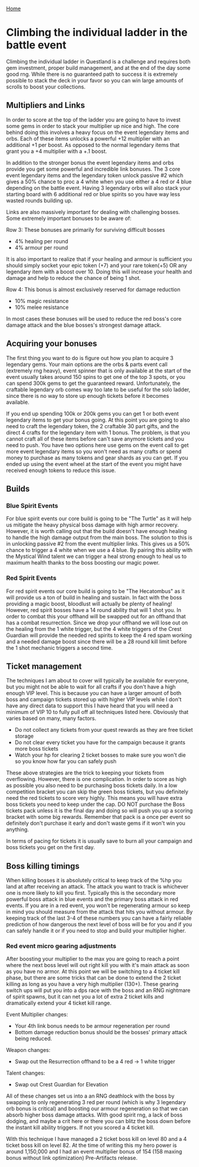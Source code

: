 [Home](README.md)

# Climbing the individual ladder in the battle event

Climbing the individual ladder in Questland is a challenge and requires 
both gem investment, proper build management, and at the end of the day some
good rng. While there is no guaranteed path to success it is extremely possible 
to stack the deck in your favor so you can win large amounts of scrolls to 
boost your collections.

## Multipliers and Links
In order to score at the top of the ladder you are going to have to invest some 
gems in order to stack your multiplier up nice and high.  The core behind doing 
this involves a heavy focus on the event legendary items and orbs.  Each of these
items unlocks a powerful +12 multiplier with an additional +1 per boost. 
As opposed to the normal legendary items that grant you a +4 multiplier with a +.1 boost.

In addition to the stronger bonus the event legendary items and orbs provide you get 
some powerful and incredible link bonuses.  The 3 core event legendary items and the 
legendary token unlock passive #2 which gives a 50% chance to proc a 4 white when you 
use either a 4 red or 4 blue depending on the battle event.  Having 3 legendary orbs will
also stack your starting board with 6 additional red or blue spirits so you have way less
wasted rounds building up.

Links are also massively important for dealing with challenging bosses. Some extremely
important bonuses to be aware of:

Row 3: These bonuses are primarily for surviving difficult bosses
- 4% healing per round
- 4% armour per round

It is also important to realize that if your healing and armour is sufficient you should simply
socket your epic token (+7) and your rare token(+5) OR any legendary item with a boost over 10. 
Doing this will increase your health and damage and help to reduce the chance of being 1 shot.

Row 4: This bonus is almost exclusively reserved for damage reduction
- 10% magic resistance
- 10% melee resistance

In most cases these bonuses will be used to reduce the red boss's core damage attack and the blue
bosses's strongest damage attack.

## Acquiring your bonuses

The first thing you want to do is figure out how you plan to acquire 3 legendary gems. Your
main options are the orbs & parts event call (extremely rng heavy), event spinner that is only 
available at the start of the event usually takes around 150 spins to get one of the top 3 spots,
or you can spend 300k gems to get the guaranteed reward.  Unfortunately, the craftable legendary 
orb comes way too late to be useful for the solo ladder, since there is no way to store up 
enough tickets before it becomes available.

If you end up spending 100k or 200k gems you can get 1 or both event legendary items to get your 
bonus going. At this point you are going to also need to craft the legendary token, the 2 craftable
30 part gifts, and the direct 4 crafts for the legendary item with 1 bonus.  The problem, is that
you cannot craft all of these items before can't save anymore tickets and you need to push. You 
have two options here use gems on the event call to get more event legendary items so you won't 
need as many crafts or spend money to purchase as many tokens and gear shards as you can get. If 
you ended up using the event wheel at the start of the event you might have received enough tokens
to reduce this issue.

## Builds

### Blue Spirit Events
For blue spirit events our core build is going to be "The Turtle" as it will help us 
mitigate the heavy physical boss damage with high armor recovery. However, it is worth
calling out that the build doesn't have enough healing to handle the high damage output 
from the main boss. The solution to this is in unlocking passive #2 from the event
multiplier links. This gives us a 50% chance to trigger a 4 white when we use a 4 blue.
By pairing this ability with the Mystical Wind talent we can trigger a heal strong enough
to heal us to maximum health thanks to the boss boosting our magic power. 

### Red Spirit Events
For red spirit events our core build is going to be "The Hecatombus" as it will provide us 
a ton of build in healing and sustain.  In fact with the boss providing a magic boost, 
bloodlust will actually be plenty of healing! However, red spirit bosses have a 14 round
ability that will 1 shot you. In order to combat this your offhand will be swapped out for an 
offhand that has a combat resurrection.  Since we drop your offhand we will lose out on the healing 
from the 1 white trigger, but the 4 white triggers of the Crest Guardian will provide the 
needed red spirits to keep the 4 red spam working and a needed damage boost since there
will be a 28 round kill limit before the 1 shot mechanic triggers a second time.

## Ticket management
The techniques I am about to cover will typically be available for everyone, but you might
not be able to wait for all crafts if you don't have a high enough VIP level.  This is because
you can have a larger amount of both boss and campaign tickets stored up with higher VIP levels
while I don't have any direct data to support this I have heard that you will need a minimum of 
VIP 10 to fully pull off all techniques listed here.  Obviously that varies based on many, 
many factors.

- Do not collect any tickets from your quest rewards as they are free ticket storage
- Do not clear every ticket you have for the campaign because it grants more boss tickets
- Watch your hp for clearing 2 ticket bosses to make sure you won't die so you know how far you can safely push

These above strategies are the trick to keeping your tickets from overflowing. However, there is 
one complication. In order to score as high as possible you also need to be purchasing boss tickets
daily. In a low competition bracket you can skip the green boss tickets, but you definitely need
the red tickets to score very highly. This means you will have extra boss tickets you need to keep
under the cap.  DO NOT purchase the Boss tickets pack unless it is the final day and doing so will 
push you up a scoring bracket with some big rewards. Remember that pack is a once per event so 
definitely don't purchase it early and don't waste gems if it won't win you anything.

In terms of pacing for tickets it is usually save to burn all your campaign and boss tickets 
you get on the first day.

## Boss killing timings
When killing bosses it is absolutely critical to keep track of the %hp you land at after receiving
an attack. The attack you want to track is whichever one is more likely to kill you first. Typically 
this is the secondary more powerful boss attack in blue events and the primary boss attack in red 
events.  If you are in a red event, you won't be regenerating armour so keep in mind you should 
measure from the attack that hits you without armour.  By keeping track of the last 3-4 of these 
numbers you can have a fairly reliable prediction of how dangerous the next level of boss will be
for you and if you can safely handle it or if you need to stop and build your multiplier higher.

### Red event micro gearing adjustments
After boosting your multiplier to the max you are going to reach a point where the next boss level
will out right kill you with it's main attack as soon as you have no armor. At this point we will be 
switching to a 4 ticket kill phase, but there are some tricks that can be done to extend the 2 ticket 
killing as long as you have a very high multiplier (130+). These gearing switch ups will put you into 
a dps race with the boss and an RNG nightmare of spirit spawns, but it can net you a lot of extra 2 
ticket kills and dramatically extend your 4 ticket kill range.

Event Multiplier changes:
- Your 4th link bonus needs to be armour regeneration per round
- Bottom damage reduction bonus should be the bosses' primary attack being reduced.

Weapon changes:
- Swap out the Resurrection offhand to be a 4 red -> 1 white trigger

Talent changes:
- Swap out Crest Guardian for Elevation

All of these changes set us into a an RNG deathlock with the boss by swapping to only regenerating
3 red per round (which is why 3 legendary orb bonus is critical) and boosting our armour regeneration 
so that we can absorb higher boss damage attacks. With good spirit rng, a lack of boss dodging, and
maybe a crit here or there you can blitz the boss down before the instant kill ability triggers.  If
not you scored a 4 ticket kill.

With this technique I have managed a 2 ticket boss kill on level 80 and a 4 ticket boss kill on level
82.  At the time of writing this my hero power is around 1,150,000 and I had an event multiplier bonus
of 154 (158 maxing bonus without link optimization) Pre-Artifacts release.